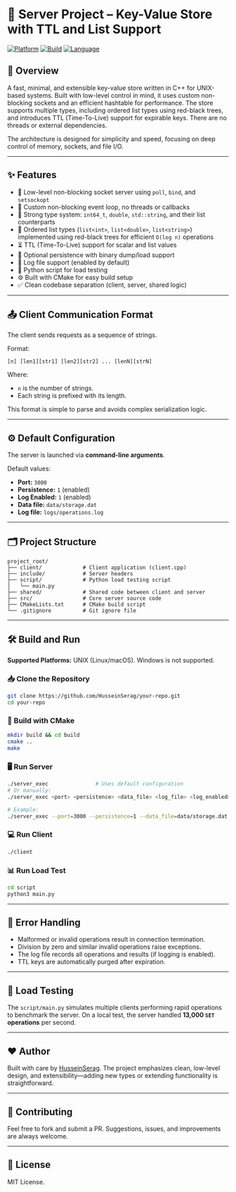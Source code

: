 # 🧠 Server Project – Key-Value Store with TTL and List Support

[![Platform](https://img.shields.io/badge/platform-UNIX-informational)](https://github.com/HusseinSerag)
[![Build](https://img.shields.io/badge/build-CMake-blue)](https://cmake.org)
[![Language](https://img.shields.io/badge/language-C++17-blue.svg)](https://en.cppreference.com)

## 🚀 Overview

A fast, minimal, and extensible key-value store written in C++ for UNIX-based systems. Built with low-level control in mind, it uses custom non-blocking sockets and an efficient hashtable for performance. The store supports multiple types, including ordered list types using red-black trees, and introduces TTL (Time-To-Live) support for expirable keys. There are no threads or external dependencies.

The architecture is designed for simplicity and speed, focusing on deep control of memory, sockets, and file I/O.

---

## ✨ Features

* 🔌 Low-level non-blocking socket server using `poll`, `bind`, and `setsockopt`
* 🧠 Custom non-blocking event loop, no threads or callbacks
* 🧮 Strong type system: `int64_t`, `double`, `std::string`, and their list counterparts
* 🌲 Ordered list types (`list<int>`, `list<double>`, `list<string>`) implemented using red-black trees for efficient `O(log n)` operations
* ⏳ TTL (Time-To-Live) support for scalar and list values
* 💾 Optional persistence with binary dump/load support
* 📝 Log file support (enabled by default)
* 🧪 Python script for load testing
* ⚙️ Built with CMake for easy build setup
* ✅ Clean codebase separation (client, server, shared logic)

---

## 📤 Client Communication Format

The client sends requests as a sequence of strings.

Format:

```
[n] [len1][str1] [len2][str2] ... [lenN][strN]
```

Where:

* `n` is the number of strings.
* Each string is prefixed with its length.

This format is simple to parse and avoids complex serialization logic.

---

## ⚙️ Default Configuration

The server is launched via **command-line arguments**.

Default values:

* **Port:** `3000`
* **Persistence:** `1` (enabled)
* **Log Enabled:** `1` (enabled)
* **Data file:** `data/storage.dat`
* **Log file:** `logs/operations.log`

---

## 🗂️ Project Structure

```
project_root/
├── client/             # Client application (client.cpp)
├── include/            # Server headers
├── script/             # Python load testing script
│   └── main.py
├── shared/             # Shared code between client and server
├── src/                # Core server source code
├── CMakeLists.txt      # CMake build script
└── .gitignore          # Git ignore file
```

---

## 🛠️ Build and Run

**Supported Platforms:** UNIX (Linux/macOS). Windows is not supported.

### 📥 Clone the Repository

```bash
git clone https://github.com/HusseinSerag/your-repo.git
cd your-repo
```

### 🔧 Build with CMake

```bash
mkdir build && cd build
cmake ..
make
```

### 🖥️ Run Server

```bash
./server_exec               # Uses default configuration
# Or manually:
./server_exec <port> <persistence> <data_file> <log_file> <log_enabled>

# Example:
./server_exec --port=3000 --persistence=1 --data_file=data/storage.dat --log_file=logs/operations.log --log_enabled=1
```

### 💻 Run Client

```bash
./client
```

### 📊 Run Load Test

```bash
cd script
python3 main.py
```

---

## 📃 Error Handling

* Malformed or invalid operations result in connection termination.
* Division by zero and similar invalid operations raise exceptions.
* The log file records all operations and results (if logging is enabled).
* TTL keys are automatically purged after expiration.

---

## 🧪 Load Testing

The `script/main.py` simulates multiple clients performing rapid operations to benchmark the server. On a local test, the server handled **13,000 `SET` operations** per second.

---

## ❤️ Author

Built with care by [HusseinSerag](https://github.com/HusseinSerag). The project emphasizes clean, low-level design, and extensibility—adding new types or extending functionality is straightforward.

---

## 🤝 Contributing

Feel free to fork and submit a PR. Suggestions, issues, and improvements are always welcome.

---

## 📄 License

MIT License.
